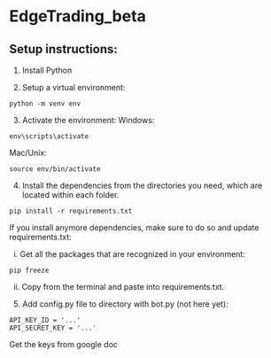 # EdgeTrading_beta

## Setup instructions:

1. Install Python

2. Setup a virtual environment:

```
python -m venv env
```

3. Activate the environment:
   Windows:

```
env\scripts\activate
```

Mac/Unix:

```
source env/bin/activate
```

4. Install the dependencies from the directories you need, which are located within each folder.

```
pip install -r requirements.txt
```

If you install anymore dependencies, make sure to do so and update requirements.txt:

 &nbsp; i. Get all the packages that are recognized in your environment:

```
pip freeze
```

&nbsp; ii. Copy from the terminal and paste into requirements.txt.

5. Add config.py file to directory with bot.py (not here yet):

```
API_KEY_ID = '...'
API_SECRET_KEY = '...'
```
Get the keys from google doc
